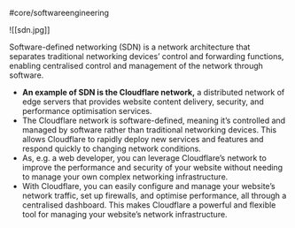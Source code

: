 #core/softwareengineering

![[sdn.jpg]]

Software-defined networking (SDN) is a network architecture that separates traditional networking devices’ control and forwarding functions, enabling centralised control and management of the network through software.

- **An example of SDN is the Cloudflare network,** a distributed network of edge servers that provides website content delivery, security, and performance optimisation services.
- The Cloudflare network is software-defined, meaning it’s controlled and managed by software rather than traditional networking devices. This allows Cloudflare to rapidly deploy new services and features and respond quickly to changing network conditions.
- As, e.g. a web developer, you can leverage Cloudflare’s network to improve the performance and security of your website without needing to manage your own complex networking infrastructure.
- With Cloudflare, you can easily configure and manage your website’s network traffic, set up firewalls, and optimise performance, all through a centralised dashboard. This makes Cloudflare a powerful and flexible tool for managing your website’s network infrastructure.
